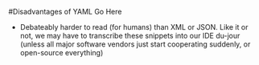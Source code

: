 #Disadvantages of YAML Go Here

 - Debateably harder to read (for humans) than XML or JSON. Like it or not,
 we may have to transcribe these snippets into our IDE du-jour (unless all
 major software vendors just start cooperating suddenly, or open-source everything)
